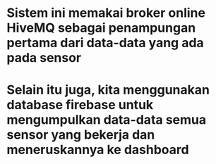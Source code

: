 # Sistem ini memakai broker online HiveMQ sebagai penampungan pertama dari data-data yang ada pada sensor
# Selain itu juga, kita menggunakan database firebase untuk mengumpulkan data-data semua sensor yang bekerja dan meneruskannya ke dashboard
